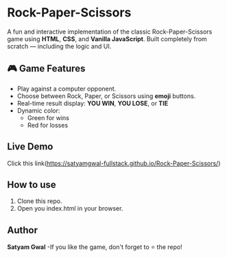# Rock-Paper-Scissors
A fun and interactive implementation of the classic Rock-Paper-Scissors game using **HTML**, **CSS**, and **Vanilla JavaScript**. Built completely from scratch — including the logic and UI.

## 🎮 Game Features
- Play against a computer opponent.
- Choose between Rock, Paper, or Scissors using **emoji** buttons.
- Real-time result display: **YOU WIN**, **YOU LOSE**, or **TIE**
- Dynamic color:
  - Green for wins
  - Red for losses

## Live Demo
Click this link(https://satyamgwal-fullstack.github.io/Rock-Paper-Scissors/)

## How to use
1. Clone this repo.
2. Open you index.html in your browser.

## Author 
**Satyam Gwal** -If you like the game, don't forget to ⭐ the repo!
